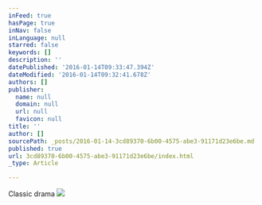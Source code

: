 ```yaml
---
inFeed: true
hasPage: true
inNav: false
inLanguage: null
starred: false
keywords: []
description: ''
datePublished: '2016-01-14T09:33:47.394Z'
dateModified: '2016-01-14T09:32:41.678Z'
authors: []
publisher:
  name: null
  domain: null
  url: null
  favicon: null
title: ''
author: []
sourcePath: _posts/2016-01-14-3cd89370-6b00-4575-abe3-91171d23e6be.md
published: true
url: 3cd89370-6b00-4575-abe3-91171d23e6be/index.html
_type: Article

---
```

Classic drama ![](https://the-grid-user-content.s3-us-west-2.amazonaws.com/a3b6eb78-d63a-45d5-808e-a4824f4f3722.jpg)
